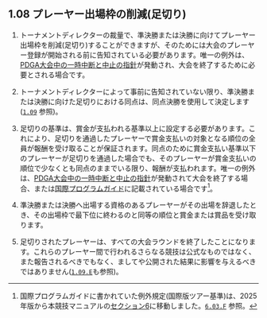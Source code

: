 ## 1.08 プレーヤー出場枠の削減(足切り)

1. トーナメントディレクターの裁量で、準決勝または決勝に向けてプレーヤー出場枠を削減(足切り)することができますが、そのためには大会のプレーヤー登録が開始される前に告知されている必要があります。唯一の例外は、[PDGA大会中の一時中断と中止の指針](https://www.pdga.com/pdga-documents/tournament-resources/pdga-mid-event-suspension-and-cancellation)が発動され、大会を終了するために必要とされる場合です。

1. トーナメントディレクターによって事前に告知されていない限り、準決勝または決勝に向けた足切りにおける同点は、同点決勝を使用して決定します([`1.09`](#スコアの同点) 参照)。

1. 足切りの基準は、賞金が支払われる基準以上に設定する必要があります。これにより、足切りを通過したプレーヤーで賞金支払いの対象となる順位の全員が報酬を受け取ることが保証されます。同点のために賞金支払い基準以下のプレーヤーが足切りを通過した場合でも、そのプレーヤーが賞金支払いの順位で少なくとも同点のままでいる限り、報酬が支払われます。唯一の例外は、[PDGA大会中の一時中断と中止の指針](https://www.pdga.com/pdga-documents/tournament-resources/pdga-mid-event-suspension-and-cancellation)が発動されて大会を終了する場合、または[国際プログラムガイド](dgj/programguid)に記載されている場合です[^1.08.1]。

1. 準決勝または決勝へ出場する資格のあるプレーヤーがその出場を辞退したとき、その出場枠で最下位に終わるのと同等の順位と賞金または賞品を受け取ります。

1. 足切りされたプレーヤーは、すべての大会ラウンドを終了したことになります。これらのプレーヤー間で行われるさらなる競技は公式なものではなく、また報告されるべきでもなく、ましてや公開された結果に影響を与えるべきではありません([`1.09.E`](#スコアの同点)も参照)。


[^1.08.1]: 国際プログラムガイドに書かれていた例外規定(国際版ツアー基準)は、2025年版から本競技マニュアルの[セクション6](#セクション6-国際的な差異および例外)に移動しました。[`6.03.F`](#ディスクゴルフ競技マニュアルとの差異) 参照。
